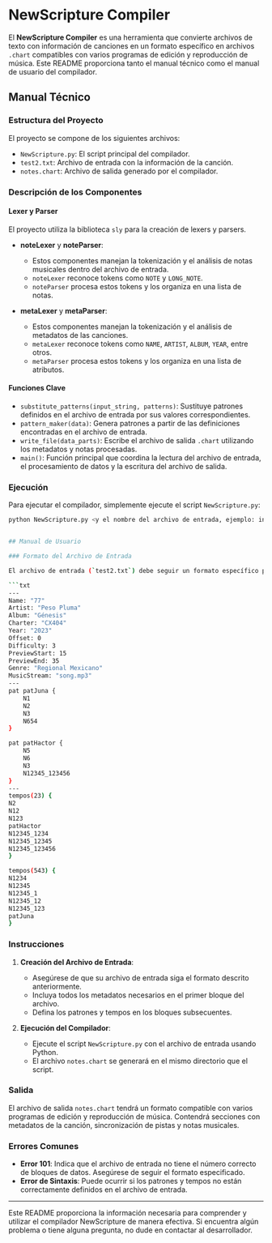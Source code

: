 # NewScripture Compiler

El **NewScripture Compiler** es una herramienta que convierte archivos de texto con información de canciones en un formato específico en archivos `.chart` compatibles con varios programas de edición y reproducción de música. Este README proporciona tanto el manual técnico como el manual de usuario del compilador.

## Manual Técnico

### Estructura del Proyecto

El proyecto se compone de los siguientes archivos:
- `NewScripture.py`: El script principal del compilador.
- `test2.txt`: Archivo de entrada con la información de la canción.
- `notes.chart`: Archivo de salida generado por el compilador.

### Descripción de los Componentes

#### Lexer y Parser
El proyecto utiliza la biblioteca `sly` para la creación de lexers y parsers.

- **noteLexer** y **noteParser**:
  - Estos componentes manejan la tokenización y el análisis de notas musicales dentro del archivo de entrada.
  - `noteLexer` reconoce tokens como `NOTE` y `LONG_NOTE`.
  - `noteParser` procesa estos tokens y los organiza en una lista de notas.

- **metaLexer** y **metaParser**:
  - Estos componentes manejan la tokenización y el análisis de metadatos de las canciones.
  - `metaLexer` reconoce tokens como `NAME`, `ARTIST`, `ALBUM`, `YEAR`, entre otros.
  - `metaParser` procesa estos tokens y los organiza en una lista de atributos.

#### Funciones Clave

- `substitute_patterns(input_string, patterns)`: Sustituye patrones definidos en el archivo de entrada por sus valores correspondientes.
- `pattern_maker(data)`: Genera patrones a partir de las definiciones encontradas en el archivo de entrada.
- `write_file(data_parts)`: Escribe el archivo de salida `.chart` utilizando los metadatos y notas procesadas.
- `main()`: Función principal que coordina la lectura del archivo de entrada, el procesamiento de datos y la escritura del archivo de salida.

### Ejecución

Para ejecutar el compilador, simplemente ejecute el script `NewScripture.py`:
```sh
python NewScripture.py <y el nombre del archivo de entrada, ejemplo: inputSample.txt>


## Manual de Usuario

### Formato del Archivo de Entrada

El archivo de entrada (`test2.txt`) debe seguir un formato específico para ser procesado correctamente. A continuación se presenta un ejemplo del formato requerido:

```txt
---
Name: "77"
Artist: "Peso Pluma"
Album: "Génesis"
Charter: "CX404"
Year: "2023"
Offset: 0
Difficulty: 3
PreviewStart: 15
PreviewEnd: 35
Genre: "Regional Mexicano"
MusicStream: "song.mp3"
---
pat patJuna {
    N1
    N2
    N3
    N654
}

pat patHactor {
    N5
    N6
    N3
    N12345_123456
}
---
tempos(23) {
N2
N12
N123
patHactor
N12345_1234
N12345_12345
N12345_123456
}

tempos(543) {
N1234
N12345
N12345_1
N12345_12
N12345_123
patJuna
}
```

### Instrucciones

1. **Creación del Archivo de Entrada**:
   - Asegúrese de que su archivo de entrada siga el formato descrito anteriormente.
   - Incluya todos los metadatos necesarios en el primer bloque del archivo.
   - Defina los patrones y tempos en los bloques subsecuentes.

2. **Ejecución del Compilador**:
   - Ejecute el script `NewScripture.py` con el archivo de entrada usando Python.
   - El archivo `notes.chart` se generará en el mismo directorio que el script.

### Salida

El archivo de salida `notes.chart` tendrá un formato compatible con varios programas de edición y reproducción de música. Contendrá secciones con metadatos de la canción, sincronización de pistas y notas musicales.

### Errores Comunes

- **Error 101**: Indica que el archivo de entrada no tiene el número correcto de bloques de datos. Asegúrese de seguir el formato especificado.
- **Error de Sintaxis**: Puede ocurrir si los patrones y tempos no están correctamente definidos en el archivo de entrada.

---

Este README proporciona la información necesaria para comprender y utilizar el compilador NewScripture de manera efectiva. Si encuentra algún problema o tiene alguna pregunta, no dude en contactar al desarrollador.
